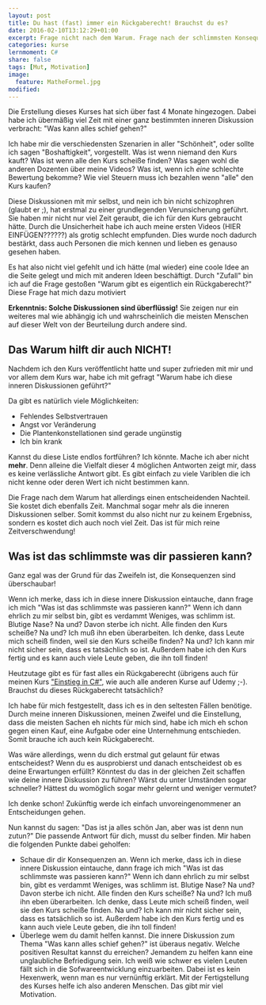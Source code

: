 ```yaml
---
layout: post
title: Du hast (fast) immer ein Rückgaberecht! Brauchst du es?
date: 2016-02-10T13:12:29+01:00
excerpt: Frage nicht nach dem Warum. Frage nach der schlimmsten Konsequenz und triff eine Entscheidung. Nur so kommst du voran.
categories: kurse
lernmoment: C#
share: false
tags: [Mut, Motivation]
image:
  feature: MatheFormel.jpg
modified:
---
```


Die Erstellung dieses Kurses hat sich über fast 4 Monate hingezogen. Dabei habe ich übermäßig viel Zeit mit einer ganz bestimmten inneren Diskussion verbracht: "Was kann alles schief gehen?"

Ich habe mir die verschiedensten Szenarien in aller "Schönheit", oder sollte ich sagen "Boshaftigkeit", vorgestellt. Was ist wenn niemand den Kurs kauft? Was ist wenn alle den Kurs scheiße finden? Was sagen wohl die anderen Dozenten über meine Videos? Was ist, wenn ich *eine* schlechte Bewertung bekomme? Wie viel Steuern muss ich bezahlen wenn "alle" den Kurs kaufen?

Diese Diskussionen mit mir selbst, und nein ich bin nicht schizophren (glaubt er ;), hat erstmal zu einer grundlegenden Verunsicherung geführt. Sie haben mir nicht nur viel Zeit geraubt, die ich für den Kurs gebraucht hätte. Durch die Unsicherheit habe ich auch meine ersten Videos (HIER EINFÜGEN??????) als grotig schlecht empfunden. Dies wurde noch dadurch bestärkt, dass auch Personen die mich kennen und lieben es genauso gesehen haben.

Es hat also nicht viel gefehlt und ich hätte (mal wieder) eine coole Idee an die Seite gelegt und mich mit anderen Ideen beschäftigt. Durch "Zufall" bin ich auf die Frage gestoßen "Warum gibt es eigentlich ein Rückgaberecht?" Diese Frage hat mich dazu motiviert 

**Erkenntnis: Solche Diskussionen sind überflüssig!** Sie zeigen nur ein weiteres mal wie abhängig ich und wahrscheinlich die meisten Menschen auf dieser Welt von der Beurteilung durch andere sind.

## Das Warum hilft dir auch NICHT!

Nachdem ich den Kurs veröffentlicht hatte und super zufrieden mit mir und vor allem dem Kurs war, habe ich mit gefragt "Warum habe ich diese inneren Diskussionen geführt?"

Da gibt es natürlich viele Möglichkeiten:

- Fehlendes Selbstvertrauen
- Angst vor Veränderung
- Die Plantenkonstellationen sind gerade ungünstig
- Ich bin krank

Kannst du diese Liste endlos fortführen? Ich könnte. Mache ich aber nicht **mehr**. Denn alleine die Vielfalt dieser 4 möglichen Antworten zeigt mir, dass es keine verlässliche Antwort gibt. Es gibt einfach zu viele Variblen die ich nicht kenne oder deren Wert ich nicht bestimmen kann.

Die Frage nach dem Warum hat allerdings einen entscheidenden Nachteil. Sie kostet dich ebenfalls Zeit. Manchmal sogar mehr als die inneren Diskussionen selber. Somit kommst du also nicht nur zu keinem Ergebniss, sondern es kostet dich auch noch viel Zeit. Das ist für mich reine Zeitverschwendung!

## Was ist das schlimmste was dir passieren kann?

Ganz egal was der Grund für das Zweifeln ist, die Konsequenzen sind überschaubar!

Wenn ich merke, dass ich in diese innere Diskussion eintauche, dann frage ich mich "Was ist das schlimmste was passieren kann?" Wenn ich dann ehrlich zu mir selbst bin, gibt es verdammt Weniges, was schlimm ist. Blutige Nase? Na und? Davon sterbe ich nicht. Alle finden den Kurs scheiße? Na und? Ich muß ihn eben überarbeiten. Ich denke, dass Leute mich scheiß finden, weil sie den Kurs scheiße finden? Na und? Ich kann mir nicht sicher sein, dass es tatsächlich so ist. Außerdem habe ich den Kurs fertig und es kann auch viele Leute geben, die ihn toll finden!

Heutzutage gibt es für fast alles ein Rückgaberecht (übrigens auch für meinen Kurs ["Einstieg in C#"](https://www.udemy.com/course/einstieg-in-csharp-software-programmieren-wie-ein-profi/?couponCode=LM19_150_UCSK), wie auch alle anderen Kurse auf Udemy ;-). Brauchst du dieses Rückgaberecht tatsächlich?

Ich habe für mich festgestellt, dass ich es in den seltesten Fällen benötige. Durch meine inneren Diskussionen, meinen Zweifel und die Einstellung, dass die meisten Sachen eh nichts für mich sind, habe ich mich eh schon gegen einen Kauf, eine Aufgabe oder eine Unternehmung entschieden. Somit brauche ich auch kein Rückgaberecht.

Was wäre allerdings, wenn du dich erstmal gut gelaunt für etwas entscheidest? Wenn du es ausprobierst und danach entscheidest ob es deine Erwartungen erfüllt? Könntest du das in der gleichen Zeit schaffen wie deine innere Diskussion zu führen? Wärst du unter Umständen sogar schneller? Hättest du womöglich sogar mehr gelernt und weniger vermutet?

Ich denke schon! Zukünftig werde ich einfach unvoreingenommener an Entscheidungen gehen. 

Nun kannst du sagen: "Das ist ja alles schön Jan, aber was ist denn nun zutun?" Die passende Antwort für dich, musst du selber finden. Mir haben die folgenden Punkte dabei geholfen:

- Schaue dir dir Konsequenzen an. Wenn ich merke, dass ich in diese innere Diskussion eintauche, dann frage ich mich "Was ist das schlimmste was passieren kann?" Wenn ich dann ehrlich zu mir selbst bin, gibt es verdammt Weniges, was schlimm ist. Blutige Nase? Na und? Davon sterbe ich nicht. Alle finden den Kurs scheiße? Na und? Ich muß ihn eben überarbeiten. Ich denke, dass Leute mich scheiß finden, weil sie den Kurs scheiße finden. Na und? Ich kann mir nicht sicher sein, dass es tatsächlich so ist. Außerdem habe ich den Kurs fertig und es kann auch viele Leute geben, die ihn toll finden!
- Überlege wem du damit helfen kannst. Die innere Diskussion zum Thema "Was kann alles schief gehen?" ist überaus negativ. Welche positiven Resultat kannst du erreichen? Jemandem zu helfen kann eine unglaubliche Befriedigung sein. Ich weiß wie schwer es vielen Leuten fällt sich in die Sofwareentwicklung einzuarbeiten. Dabei ist es kein Hexenwerk, wenn man es nur vernünftig erklärt. Mit der Fertigstellung des Kurses helfe ich also anderen Menschen. Das gibt mir viel Motivation.

